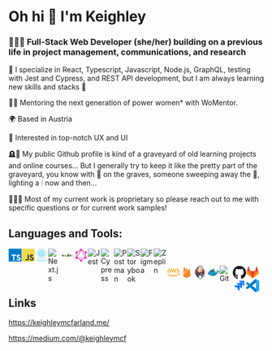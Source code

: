 # Oh hi 👋 I'm Keighley

### 👩🏻‍💻 Full-Stack Web Developer (she/her) building on a previous life in project management, communications, and research

🔧 I specialize in React, Typescript, Javascript, Node.js, GraphQL, testing with Jest and Cypress, and REST API development, but I am always learning new skills and stacks 🧠

💪🏾 Mentoring the next generation of power women* with WoMentor.

🌍 Based in Austria

🎨 Interested in top-notch UX and UI

🪦💾 My public Github profile is kind of a graveyard of old learning projects and online courses... But I generally try to keep it like the pretty part of the graveyard, you know with 💐 on the graves, someone sweeping away the 🍂, lighting a 🕯 now and then...

🏋🏼‍♀️ Most of my current work is proprietary so please reach out to me with specific questions or for current work samples!

## Languages and Tools:

<img align="left" alt="TypeScript" width="26px" src="https://raw.githubusercontent.com/devicons/devicon/master/icons/typescript/typescript-original.svg" />
<img align="left" alt="JavaScript" width="26px" src="https://raw.githubusercontent.com/devicons/devicon/master/icons/javascript/javascript-original.svg" />
<img align="left" alt="React" width="26px" src="https://raw.githubusercontent.com/devicons/devicon/master/icons/react/react-original-wordmark.svg" />
<img align="left" alt="Next.js" width="26px" src="https://cdn.worldvectorlogo.com/logos/nextjs-2.svg" />
<img align="left" alt="Node.js" width="26px" src="https://raw.githubusercontent.com/devicons/devicon/master/icons/nodejs/nodejs-original-wordmark.svg" />
<img align="left" alt="GraphQL" width="26px" src="https://github.com/devicons/devicon/blob/master/icons/graphql/graphql-plain.svg" />
<img align="left" alt="Jest" width="26px" src="https://www.vectorlogo.zone/logos/jestjsio/jestjsio-icon.svg" />
<img align="left" alt="Cypress" width="26px" src="https://github.com/cypress-io/cypress-icons/blob/master/src/logo/cypress-io-logo-round.svg" />
<img align="left" alt="Postman" width="26px" src="https://www.vectorlogo.zone/logos/getpostman/getpostman-icon.svg" />
<img align="left" alt="Storybook" width="26px" src="https://iconape.com/wp-content/files/qa/371510/svg/371510.svg" />
<img align="left" alt="Figma" width="26px" src="https://www.vectorlogo.zone/logos/figma/figma-icon.svg" />
<img align="left" alt="Zeplin" width="26px" src="https://cdn.worldvectorlogo.com/logos/zeplin.svg" />

<br/><br/>
<img align="left" alt="AWS" width="26px" src="https://github.com/devicons/devicon/blob/master/icons/amazonwebservices/amazonwebservices-plain-wordmark.svg" />
<img align="left" alt="Firebase" width="26px" src="https://github.com/devicons/devicon/blob/master/icons/firebase/firebase-plain.svg" />
<img align="left" alt="Jenkins" width="26px" src="https://github.com/devicons/devicon/blob/master/icons/jenkins/jenkins-original.svg" />
<img align="left" alt="Docker" width="26px" src="https://github.com/devicons/devicon/blob/master/icons/docker/docker-original.svg" />
<img align="left" alt="Git" width="26px" src="https://www.vectorlogo.zone/logos/git-scm/git-scm-icon.svg" />
<img align="left" alt="GitHub" width="26px" src="https://raw.githubusercontent.com/github/explore/78df643247d429f6cc873026c0622819ad797942/topics/github/github.png" />
<img align="left" alt="Gitlab" width="26px" src="https://github.com/devicons/devicon/blob/master/icons/gitlab/gitlab-original.svg" />
<img align="left" alt="Jira" width="26px" src="https://github.com/devicons/devicon/blob/master/icons/jira/jira-original.svg" />
<img align="left" alt="Visual Studio Code" width="26px" src="https://raw.githubusercontent.com/github/explore/80688e429a7d4ef2fca1e82350fe8e3517d3494d/topics/visual-studio-code/visual-studio-code.png" />

<br/>

## Links
https://keighleymcfarland.me/

https://medium.com/@keighleymcf

<!--
**keighleymcf/keighleymcf** is a ✨ _special_ ✨ repository because its `README.md` (this file) appears on your GitHub profile.

Oh hey there! You must think my profile is cool because you're looking at the raw README. 
Here is where I got many of the languages/tools icons: https://github.com/devicons/devicon
Check out this tutorial to spice up your github profile: https://www.youtube.com/watch?v=ECuqb5Tv9qI
-->
